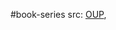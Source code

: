#book-series 
src: [OUP](https://global.oup.com/academic/content/series/o/oxford-mathematical-monographs-omm/?cc=us&lang=en&), 